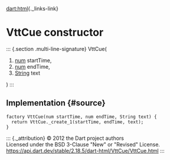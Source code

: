 [dart:html](../../dart-html/dart-html-library){._links-link}

VttCue constructor
==================

::: {.section .multi-line-signature}
VttCue(

1.  [num](../../dart-core/num-class) startTime,
2.  [num](../../dart-core/num-class) endTime,
3.  [String](../../dart-core/string-class) text

)
:::

Implementation {#source}
--------------

``` {.language-dart data-language="dart"}
factory VttCue(num startTime, num endTime, String text) {
  return VttCue._create_1(startTime, endTime, text);
}
```

::: {._attribution}
© 2012 the Dart project authors\
Licensed under the BSD 3-Clause \"New\" or \"Revised\" License.\
<https://api.dart.dev/stable/2.18.5/dart-html/VttCue/VttCue.html>
:::
